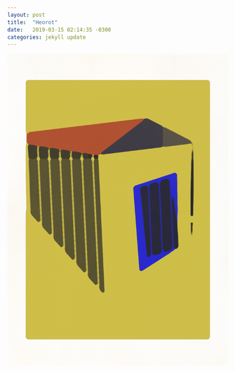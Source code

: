 ```yaml
---
layout: post
title:  "Heorot"
date:   2019-03-15 02:14:35 -0300
categories: jekyll update
---
```


![image](/assets/img/home.png)
